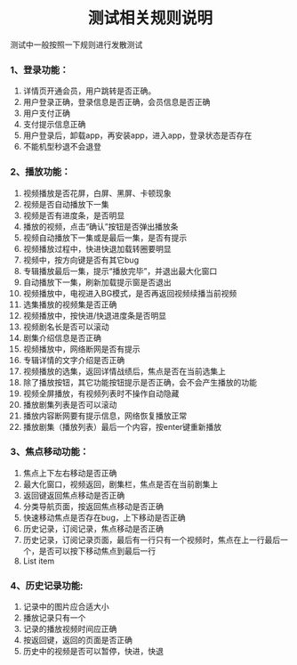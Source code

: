 <!-- 项目大标题 -->
<h1 align="center">测试相关规则说明</h1>
<!-- 文档说明 -->
测试中一般按照一下规则进行发散测试

### 1、登录功能：
 1.  详情页开通会员，用户跳转是否正确。
 2.  用户登录正确，登录信息是否正确，会员信息是否正确
 3.  用户支付正确
 4.  支付提示信息正确
 5.  用户登录后，卸载app，再安装app，进入app，登录状态是否存在
 6.  不能机型秒退不会退登

### 2、播放功能：
 1. 视频播放是否花屏，白屏、黑屏、卡顿现象
 2. 视频是否自动播放下一集
 3. 视频是否有进度条，是否明显
 4. 播放的视频，点击“确认”按钮是否弹出播放条
 5. 视频自动播放下一集或是最后一集，是否有提示
 6. 视频播放过程中，快进快退加载转圈要明显
 7. 视频中，按方向键是否有其它bug
 8. 专辑播放最后一集，提示“播放完毕”，并退出最大化窗口
 9. 自动播放下一集，刷新加载提示窗是否退出
 10. 视频播放中，电视进入BG模式，是否再返回视频续播当前视频
 11. 选集播放的视频集是否正确
 12. 视频播放中，按快进/快退进度条是否明显
 13. 视频剧名长是否可以滚动
 14.  剧集介绍信息是否正确
 15.  视频播放中，网络断网是否有提示
 16.  专辑详情的文字介绍是否正确
 17.  视频播放的选集，返回详情战绩后，焦点是否在当前选集上
 18.  除了播放按钮，其它功能按钮提示是否正确，会不会产生播放的功能
 19.  视频全屏播放，有视频列表时不操作自动隐藏
 20.  播放剧集列表是否可以滚动
 21. 播放内容断网要有提示信息，网络恢复播放正常
 22. 播放剧集（播放列表）最后一个内容，按enter键重新播放

### 3、焦点移动功能：
 1. 焦点上下左右移动是否正确
 2. 最大化窗口，视频返回，剧集栏，焦点是否在当前剧集上
 3. 返回键返回焦点移动是否正确
 4. 分类导航页面，按返回焦点移动是否正确
 5.  快速移动焦点是否存在bug，上下移动是否正确
 6.  历史记录，订阅记录，焦点移动是否正确
 7. 历史记录，订阅记录页面，最后有一行只有一个视频时，焦点在上一行最后一个，是否可以按下移动焦点到最后一行
 8. List item

### 4、历史记录功能:
 1. 记录中的图片应合适大小
 2. 播放记录只有一个
 3. 记录的播放视频时间应正确
 4. 按返回键，返回的页面是否正确
 5. 历史中的视频是否可以暂停，快进，快退
 
